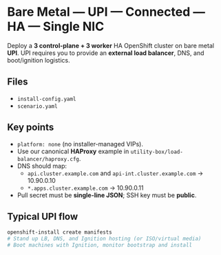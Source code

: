 # Bare Metal — UPI — Connected — HA — Single NIC

Deploy a **3 control-plane + 3 worker** HA OpenShift cluster on bare metal **UPI**.
UPI requires you to provide an **external load balancer**, DNS, and boot/ignition logistics.

## Files
- `install-config.yaml`
- `scenario.yaml`

## Key points
- `platform: none` (no installer-managed VIPs).
- Use our canonical **HAProxy** example in `utility-box/load-balancer/haproxy.cfg`.
- DNS should map:
  - `api.cluster.example.com` and `api-int.cluster.example.com` → 10.90.0.10
  - `*.apps.cluster.example.com` → 10.90.0.11
- Pull secret must be **single-line JSON**; SSH key must be **public**.

## Typical UPI flow
```bash
openshift-install create manifests
# Stand up LB, DNS, and Ignition hosting (or ISO/virtual media)
# Boot machines with Ignition, monitor bootstrap and install
```
